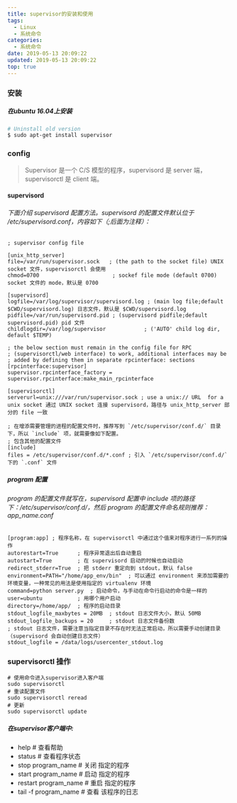 ```yaml
---
title: supervisor的安装和使用
tags:
  - Linux
  - 系统命令
categories:
  - 系统命令
date: 2019-05-13 20:09:22
updated: 2019-05-13 20:09:22
top: true
---
```


### 安装
##### 在ubuntu 16.04上安装
```bash
# Uninstall old version
$ sudo apt-get install supervisor
```
### config

> Supervisor 是一个 C/S 模型的程序，supervisord 是 server 端，supervisorctl 是 client 端。
#### supervisord

###### 下面介绍 supervisord 配置方法。supervisord 的配置文件默认位于 /etc/supervisord.conf，内容如下（;后面为注释）：

```
; supervisor config file

[unix_http_server]
file=/var/run/supervisor.sock   ; (the path to the socket file) UNIX socket 文件，supervisorctl 会使用
chmod=0700                       ; sockef file mode (default 0700) socket 文件的 mode，默认是 0700

[supervisord]
logfile=/var/log/supervisor/supervisord.log ; (main log file;default $CWD/supervisord.log) 日志文件，默认是 $CWD/supervisord.log
pidfile=/var/run/supervisord.pid ; (supervisord pidfile;default supervisord.pid) pid 文件
childlogdir=/var/log/supervisor            ; ('AUTO' child log dir, default $TEMP)

; the below section must remain in the config file for RPC
; (supervisorctl/web interface) to work, additional interfaces may be
; added by defining them in separate rpcinterface: sections
[rpcinterface:supervisor]
supervisor.rpcinterface_factory = supervisor.rpcinterface:make_main_rpcinterface

[supervisorctl]
serverurl=unix:///var/run/supervisor.sock ; use a unix:// URL  for a unix socket 通过 UNIX socket 连接 supervisord，路径与 unix_http_server 部分的 file 一致

; 在增添需要管理的进程的配置文件时，推荐写到 `/etc/supervisor/conf.d/` 目录下，所以 `include` 项，就需要像如下配置。
; 包含其他的配置文件
[include]
files = /etc/supervisor/conf.d/*.conf ; 引入 `/etc/supervisor/conf.d/` 下的 `.conf` 文件
```
##### program 配置

###### program 的配置文件就写在，supervisord 配置中 include 项的路径下：/etc/supervisor/conf.d/，然后 program 的配置文件命名规则推荐：app_name.conf

```
[program:app] ; 程序名称，在 supervisorctl 中通过这个值来对程序进行一系列的操作
autorestart=True      ; 程序异常退出后自动重启
autostart=True        ; 在 supervisord 启动的时候也自动启动
redirect_stderr=True  ; 把 stderr 重定向到 stdout，默认 false
environment=PATH="/home/app_env/bin"  ; 可以通过 environment 来添加需要的环境变量，一种常见的用法是使用指定的 virtualenv 环境
command=python server.py  ; 启动命令，与手动在命令行启动的命令是一样的
user=ubuntu           ; 用哪个用户启动
directory=/home/app/  ; 程序的启动目录
stdout_logfile_maxbytes = 20MB  ; stdout 日志文件大小，默认 50MB
stdout_logfile_backups = 20     ; stdout 日志文件备份数
; stdout 日志文件，需要注意当指定目录不存在时无法正常启动，所以需要手动创建目录（supervisord 会自动创建日志文件）
stdout_logfile = /data/logs/usercenter_stdout.log
```

### supervisorctl 操作

```
# 使用命令进入supervisor进入客户端
sudo supervisorctl
# 重读配置文件
sudo supervisorctl reread
# 更新
sudo supervisorctl update
```
##### 在supervisor客户端中:
- help # 查看帮助
- status # 查看程序状态
- stop program_name # 关闭 指定的程序
- start program_name # 启动 指定的程序
- restart program_name # 重启 指定的程序
- tail -f program_name # 查看 该程序的日志

